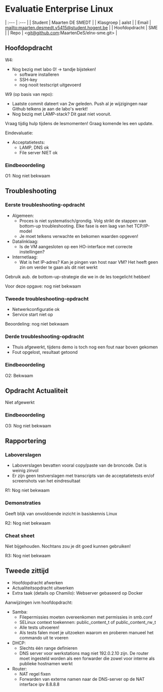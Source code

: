 # Evaluatie Enterprise Linux

| :---          | :---                                             |
| Student       | Maarten DE SMEDT                                 |
| Klasgroep     | aalst                                            |
| Email         | <mailto:maarten.desmedt.v5415@student.hogent.be> |
| Hoofdopdracht | SME                                              |
| Repo          | <git@github.com:MaartenDeS/elnx-sme.git>         |

## Hoofdopdracht

W4:

- Nog bezig met labo 0! -> tandje bijsteken!
    - software installeren
    - SSH-key
    - nog nooit testscript uitgevoerd

W9 (op basis van repo):

- Laatste commit dateert van 2w geleden. Push al je wijzigingen naar Github telkens je aan de labo's werkt!
- Nog bezig met LAMP-stack? Dit gaat niet vooruit.

Vraag tijdig hulp tijdens de lesmomenten! Graag komende les een update.

Eindevaluatie:

- Acceptatietests:
    - LAMP, DNS ok
    - File server NIET ok


### Eindbeoordeling

O1: Nog niet bekwaam

## Troubleshooting

### Eerste troubleshooting-opdracht

- Algemeen:
    - Proces is niet systematisch/grondig. Volg strikt de stappen van bottom-up troubleshooting. Elke fase is een laag van het TCP/IP-model
    - Je moet telkens verwachte en bekomen waarden opgeven!
- Datalinklaag:
    - Is de VM aangesloten op een HO-interface met correcte instellingen?
- Internetlaag:
    - Wat is het IP-adres? Kan je pingen van host naar VM? Het heeft geen zin om verder te gaan als dit niet werkt

Gebruik aub. de bottom-up-strategie die we in de les toegelicht hebben!

Voor deze opgave: nog niet bekwaam

### Tweede troubleshooting-opdracht

- Netwerkconfiguratie ok
- Service start niet op

Beoordeling: nog niet bekwaam

### Derde troubleshooting-opdracht

- Thuis afgewerkt, tijdens demo is toch nog een fout naar boven gekomen
- Fout opgelost, resultaat getoond

### Eindbeoordeling

O2: Bekwaam

## Opdracht Actualiteit

Niet afgewerkt

### Eindbeoordeling

O3: Nog niet bekwaam

## Rapportering

### Laboverslagen

- Laboverslagen bevatten vooral copy/paste van de broncode. Dat is weinig zinvol
- Er zijn geen testverslagen met transcripts van de acceptatietests en/of screenshots van het eindresultaat

R1: Nog niet bekwaam

### Demonstraties

Geeft blijk van onvoldoende inzicht in basiskennis Linux

R2: Nog niet bekwaam

### Cheat sheet

Niet bijgehouden. Nochtans zou je dit goed kunnen gebruiken!

R3: Nog niet bekwaam

## Tweede zittijd

- Hoofdopdracht afwerken
- Actualiteitsopdracht uitwerken
- Extra taak (details op Chamilo): Webserver gebaseerd op Docker


Aanwijzingen ivm hoofdopdracht:

- Samba:
    - Filepermissies moeten overeenkomen met permissies in smb.conf
    - SELinux context toekennen: public_content_t of public_content_rw_t
    - Alle tests uitvoeren!
    - Als tests falen moet je uitzoeken waarom en proberen manueel het commando uit te voeren
- DHCP:
    - Slechts één range definieren
    - DNS server voor werkstations mag niet 192.0.2.10 zijn. De router moet ingesteld worden als een forwarder die zowel voor interne als publieke hostnamen werkt
- Router:
    - NAT regel fixen
    - Forwarden van externe namen naar de DNS-server op de NAT interface ipv 8.8.8.8

